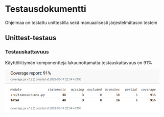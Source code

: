 # Testausdokumentti

Ohjelmaa on testattu unittestilla sekä manuaalisesti järjestelmätason testein

## Unittest-testaus

### Testauskattavuus

Käyttöliittymän komponentteja lukuunottamatta testauskattavuus on 91%

![](./kuvat/testikattavuus.png)
